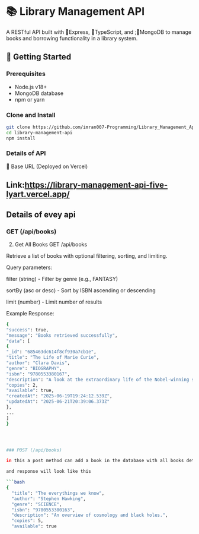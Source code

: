 # 📚 Library Management API

A RESTful API built with 🚀Express, 🚀TypeScript, and ;🚀MongoDB to manage books and borrowing functionality in a library system.

## 🚀 Getting Started

### Prerequisites

- Node.js v18+
- MongoDB database
- npm or yarn

### Clone and Install

```bash
git clone https://github.com/imran007-Programming/Library_Management_Api.git
cd library-management-api
npm install
```

### Details of API

🚀 Base URL (Deployed on Vercel)

## Link:https://library-management-api-five-lyart.vercel.app/

## Details of evey api

### GET (/api/books)

2. Get All Books
   GET /api/books

Retrieve a list of books with optional filtering, sorting, and limiting.

Query parameters:

filter (string) - Filter by genre (e.g., FANTASY)

sortBy (asc or desc) - Sort by ISBN ascending or descending

limit (number) - Limit number of results

Example Response:

````bash
{
"success": true,
"message": "Books retrieved successfully",
"data": [
{
"_id": "685463dc614f8cf930a7cb1e",
"title": "The Life of Marie Curie",
"author": "Clara Davis",
"genre": "BIOGRAPHY",
"isbn": "9780553380167",
"description": "A look at the extraordinary life of the Nobel-winning scientist.",
"copies": 2,
"available": true,
"createdAt": "2025-06-19T19:24:12.539Z",
"updatedAt": "2025-06-21T20:39:06.373Z"
},
...
]
}




### POST (/api/books)

in this a post method can add a book in the database with all books details like title,author,genre,isbn,description,copies,available.

and response will look like this

```bash
{
  "title": "The everythings we know",
  "author": "Stephen Hawking",
  "genre": "SCIENCE",
  "isbn": "9780553380163",
  "description": "An overview of cosmology and black holes.",
  "copies": 5,
  "available": true

````
